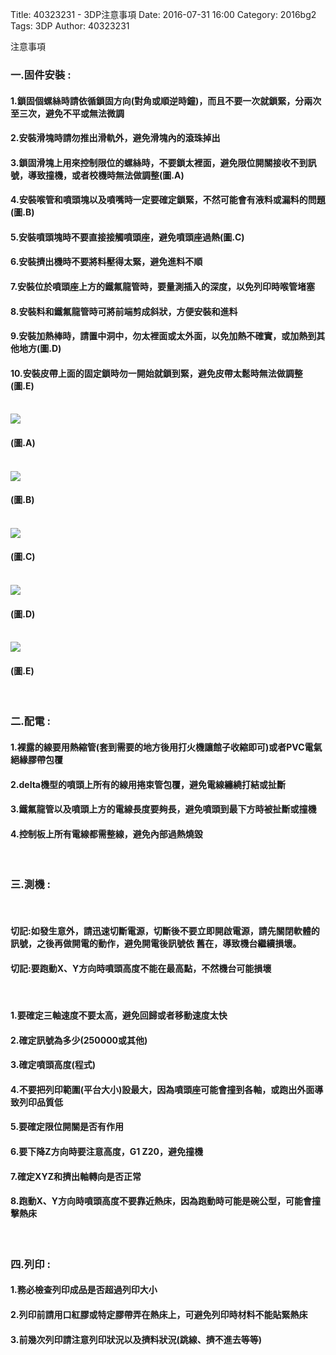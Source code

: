 Title: 40323231 - 3DP注意事項
Date: 2016-07-31 16:00
Category: 2016bg2
Tags: 3DP
Author: 40323231


注意事項

<!-- PELICAN_END_SUMMARY -->

<h3>一.固件安裝 :</h3>
<h4>1.鎖固個螺絲時請依循鎖固方向(對角或順逆時鐘)，而且不要一次就鎖緊，分兩次至三次，避免不平或無法微調</h4>
<h4>2.安裝滑塊時請勿推出滑軌外，避免滑塊內的滾珠掉出</h4>
<h4>3.鎖固滑塊上用來控制限位的螺絲時，不要鎖太裡面，避免限位開關接收不到訊號，導致撞機，或者校機時無法做調整(圖.A)</h4>
<h4>4.安裝喉管和噴頭塊以及噴嘴時一定要確定鎖緊，不然可能會有液料或漏料的問題(圖.B)</h4>
<h4>5.安裝噴頭塊時不要直接接觸噴頭座，避免噴頭座過熱(圖.C)</h4>
<h4>6.安裝擠出機時不要將料壓得太緊，避免進料不順</h4>
<h4>7.安裝位於噴頭座上方的鐵氟龍管時，要量測插入的深度，以免列印時喉管堵塞</h4>
<h4>8.安裝料和鐵氟龍管時可將前端剪成斜狀，方便安裝和進料</h4>
<h4>9.安裝加熱棒時，請置中洞中，勿太裡面或太外面，以免加熱不確實，或加熱到其他地方(圖.D)</h4>
<h4>10.安裝皮帶上面的固定鎖時勿一開始就鎖到緊，避免皮帶太鬆時無法做調整(圖.E)</h4>
<br>
<img src="http://i.imgur.com/zGKlktf.jpg" >
<h4>(圖.A)</h4>
<br>
<img src="http://i.imgur.com/hNHGnCJ.jpg" >
<h4>(圖.B)</h4>
<br>
<img src="http://i.imgur.com/iPPgmVk.jpg" >
<h4>(圖.C)</h4>
<br>
<img src="http://i.imgur.com/hidvXCI.jpg" >
<h4>(圖.D)</h4>
<br>
<img src="http://i.imgur.com/xDtP6BW.jpg" >
<h4>(圖.E)</h4>
<br>
<h3>二.配電 :</h3>
<h4>1.裸露的線要用熱縮管(套到需要的地方後用打火機讓館子收縮即可)或者PVC電氣絕緣膠帶包覆</h4>
<h4>2.delta機型的噴頭上所有的線用捲束管包覆，避免電線纏繞打結或扯斷</h4>
<h4>3.鐵氟龍管以及噴頭上方的電線長度要夠長，避免噴頭到最下方時被扯斷或撞機</h4>
<h4>4.控制板上所有電線都需整線，避免內部過熱燒毀</h4>
<br>
<h3>三.測機 :</h3>
<br>
<h4>切記:如發生意外，請迅速切斷電源，切斷後不要立即開啟電源，請先關閉軟體的訊號，之後再做開電的動作，避免開電後訊號依
舊在，導致機台繼續損壞。</h4>
<h4>切記:要跑動X、Y方向時噴頭高度不能在最高點，不然機台可能損壞</h4>
<br>
<h4>1.要確定三軸速度不要太高，避免回歸或者移動速度太快</h4>
<h4>2.確定訊號為多少(250000或其他)</h4>
<h4>3.確定噴頭高度(程式)</h4>
<h4>4.不要把列印範圍(平台大小)設最大，因為噴頭座可能會撞到各軸，或跑出外面導致列印品質低</h4>
<h4>5.要確定限位開關是否有作用</h4>
<h4>6.要下降Z方向時要注意高度，G1 Z20，避免撞機</h4>
<h4>7.確定XYZ和擠出軸轉向是否正常</h4>
<h4>8.跑動X、Y方向時噴頭高度不要靠近熱床，因為跑動時可能是碗公型，可能會撞擊熱床</h4>
<br>
<h3>四.列印 :</h3>
<h4>1.務必檢查列印成品是否超過列印大小</h4>
<h4>2.列印前請用口紅膠或特定膠帶弄在熱床上，可避免列印時材料不能貼緊熱床</h4>
<h4>3.前幾次列印請注意列印狀況以及擠料狀況(跳線、擠不進去等等)</h4>










